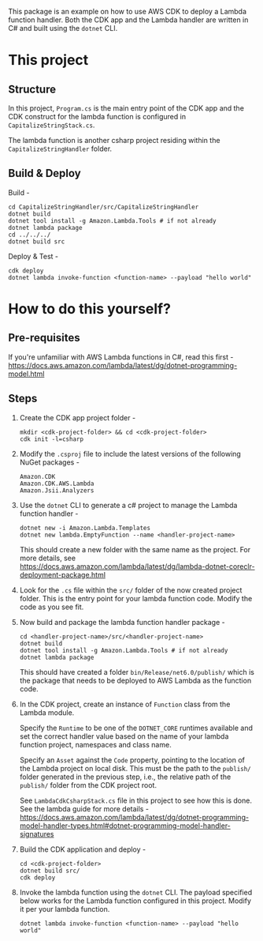 This package is an example on how to use AWS CDK to deploy a Lambda function handler.
Both the CDK app and the Lambda handler are written in C# and built using the `dotnet` CLI.

# This project

## Structure

In this project, `Program.cs` is the main entry point of the CDK app and the CDK construct
for the lambda function is configured in `CapitalizeStringStack.cs`.

The lambda function is another csharp project residing within the `CapitalizeStringHandler`
folder.

## Build & Deploy

Build -

```shell
cd CapitalizeStringHandler/src/CapitalizeStringHandler
dotnet build
dotnet tool install -g Amazon.Lambda.Tools # if not already
dotnet lambda package
cd ../../../
dotnet build src
```

Deploy & Test -

```shell
cdk deploy
dotnet lambda invoke-function <function-name> --payload "hello world"
```

# How to do this yourself?

## Pre-requisites

If you're unfamiliar with AWS Lambda functions in C#, read this first -
https://docs.aws.amazon.com/lambda/latest/dg/dotnet-programming-model.html

## Steps

1. Create the CDK app project folder -

    ```shell
    mkdir <cdk-project-folder> && cd <cdk-project-folder>
    cdk init -l=csharp
    ```

2. Modify the `.csproj` file to include the latest versions of the following NuGet packages -

    ```
    Amazon.CDK
    Amazon.CDK.AWS.Lambda
    Amazon.Jsii.Analyzers
    ```

3. Use the `dotnet` CLI to generate a c# project to manage the Lambda function handler -

    ```shell
    dotnet new -i Amazon.Lambda.Templates
    dotnet new lambda.EmptyFunction --name <handler-project-name>
    ```

    This should create a new folder with the same name as the project.
    For more details, see https://docs.aws.amazon.com/lambda/latest/dg/lambda-dotnet-coreclr-deployment-package.html

4. Look for the `.cs` file within the `src/` folder of the now created project folder.
    This is the entry point for your lambda function code. Modify the code as you see fit.

5. Now build and package the lambda function handler package -

    ```shell
    cd <handler-project-name>/src/<handler-project-name>
    dotnet build
    dotnet tool install -g Amazon.Lambda.Tools # if not already
    dotnet lambda package
    ```

    This should have created a folder `bin/Release/net6.0/publish/` which is the package
    that needs to be deployed to AWS Lambda as the function code.

6. In the CDK project, create an instance of `Function` class from the Lambda module.

    Specify the `Runtime` to be one of the `DOTNET_CORE` runtimes available and set the correct
    handler value based on the name of your lambda function project, namespaces and class name.

    Specify an `Asset` against the `Code` property, pointing to the location of the Lambda project
    on local disk. This must be the path to the `publish/` folder generated in the previous step,
    i.e., the relative path of the `publish/` folder from the CDK project root.

    See `LambdaCdkCsharpStack.cs` file in this project to see how this is done.
    See the lambda guide for more details -
    https://docs.aws.amazon.com/lambda/latest/dg/dotnet-programming-model-handler-types.html#dotnet-programming-model-handler-signatures

7. Build the CDK application and deploy -

    ```shell
    cd <cdk-project-folder>
    dotnet build src/
    cdk deploy
    ```

8. Invoke the lambda function using the `dotnet` CLI. The payload specified below works for the
   Lambda function configured in this project. Modify it per your lambda function.

    ```shell
    dotnet lambda invoke-function <function-name> --payload "hello world"
    ```
